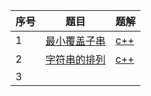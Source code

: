| 序号 | 题目                                                         | 题解                          |
| ---- | ------------------------------------------------------------ | ----------------------------- |
| 1    | [最小覆盖子串](https://leetcode-cn.com/problems/minimum-window-substring/) | [c++](source/leetcode76)      |
| 2    | [字符串的排列](https://leetcode-cn.com/problems/permutation-in-string/) | [c++](source/leetcode567.cpp) |
| 3    |                                                              |                               |

